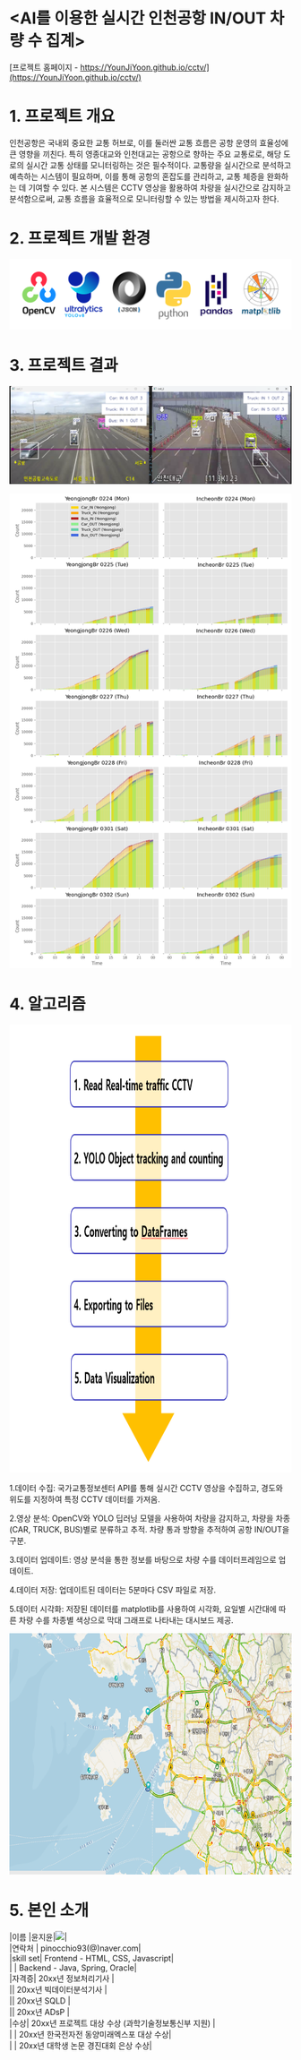 # <AI를 이용한 실시간 인천공항 IN/OUT 차량 수 집계>

[프로젝트 홈페이지 - https://YounJiYoon.github.io/cctv/](https://YounJiYoon.github.io/cctv/)

# 1. 프로젝트 개요

 인천공항은 국내외 중요한 교통 허브로, 이를 둘러싼 교통 흐름은 공항 운영의 효율성에 큰 영향을 끼친다. 특히 영종대교와 인천대교는 공항으로 향하는 주요 교통로로, 해당 도로의 실시간 교통 상태를 모니터링하는 것은 필수적이다. 교통량을 실시간으로 분석하고 예측하는 시스템이 필요하며, 이를 통해 공항의 혼잡도를 관리하고, 교통 체증을 완화하는 데 기여할 수 있다. 본 시스템은 CCTV 영상을 활용하여 차량을 실시간으로 감지하고 분석함으로써, 교통 흐름을 효율적으로 모니터링할 수 있는 방법을 제시하고자 한다.


# 2. 프로젝트 개발 환경

<img src="Tools.png"/><br>


# 3. 프로젝트 결과

   <img src="Counting.png"/><br>
   
   <img src="Figure.png"/><br>
 
# 4. 알고리즘

<img src="Algorithm.png" width="800" height="800"/><br>

1.데이터 수집: 국가교통정보센터 API를 통해 실시간 CCTV 영상을 수집하고, 경도와 위도를 지정하여 특정 CCTV 데이터를 가져옴.

2.영상 분석: OpenCV와 YOLO 딥러닝 모델을 사용하여 차량을 감지하고, 차량을 차종(CAR, TRUCK, BUS)별로 분류하고 추적. 차량 통과 방향을 추적하여 공항 IN/OUT을 구분. 

3.데이터 업데이트: 영상 분석을 통한 정보를 바탕으로 차량 수를 데이터프레임으로 업데이트.

4.데이터 저장: 업데이트된 데이터는 5분마다 CSV 파일로 저장.

5.데이터 시각화: 저장된 데이터를 matplotlib를 사용하여 시각화, 요일별 시간대에 따른 차량 수를 차종별 색상으로 막대 그래프로 나타내는 대시보드 제공.

<img src="map.png" width="800" height="431"/><br>
 
# 5. 본인 소개


|이름 |윤지윤|<img src="https://avatars.githubusercontent.com/u/195834041?v=4">|<br>
|연락처 | pinocchio93(@)naver.com|<br>
|skill set| Frontend - HTML, CSS, Javascript|<br>
| | Backend - Java, Spring, Oracle|<br>
|자격증| 20xx년 정보처리기사 |<br>
|| 20xx년 빅데이터분석기사 |<br>
|| 20xx년 SQLD |<br>
|| 20xx년 ADsP |<br>
|수상| 20xx년 프로젝트 대상 수상 (과학기술정보통신부 지원)  |<br>
| | 20xx년 한국전자전 동양미래엑스포 대상 수상|<br>
| | 20xx년 대학생 논문 경진대회 은상 수상|<br>



